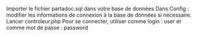 Importer le fichier partadoc.sql dans votre base de données
Dans Config : modifier les informations de connexion à la base de données si nécessaire.
Lancer controleur.php
Pour se connecter, utiliser comme login : user et comme mot de passe : password

